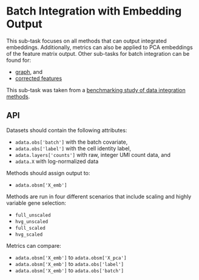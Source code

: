 # Batch Integration with Embedding Output

This sub-task focuses on all methods that can output integrated embeddings.
Additionally, metrics can also be applied to PCA embeddings of the feature matrix output.
Other sub-tasks for batch integration can be found for:

* [graph](../graph/), and
* [corrected features](../feature/)

This sub-task was taken from
a [benchmarking study of data integration methods](https://www.biorxiv.org/content/10.1101/2020.05.22.111161v2).

## API

Datasets should contain the following attributes:

* `adata.obs['batch']` with the batch covariate,
* `adata.obs['label']` with the cell identity label,
* `adata.layers['counts']` with raw, integer UMI count data, and
* `adata.X` with log-normalized data

Methods should assign output to:

* `adata.obsm['X_emb']`

Methods are run in four different scenarios that include scaling and highly variable gene selection:

* `full_unscaled`
* `hvg_unscaled`
* `full_scaled`
* `hvg_scaled`

Metrics can compare:

* `adata.obsm['X_emb']` to `adata.obsm['X_pca']`
* `adata.obsm['X_emb']` to `adata.obs['label']`
* `adata.obsm['X_emb']` to `adata.obs['batch']`
